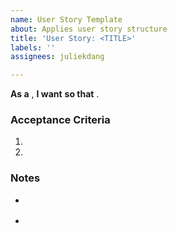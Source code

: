 ```yaml
---
name: User Story Template
about: Applies user story structure
title: 'User Story: <TITLE>'
labels: ''
assignees: juliekdang

---
```


**As a** <ROLE>,
**I want** <FEATURE> **so that** <GOAL>.


### Acceptance Criteria

1. <CRITERION>
2. <CRITERION>


### Notes

* > <QUOTE NOTE>
* <OTHER NOTE>

